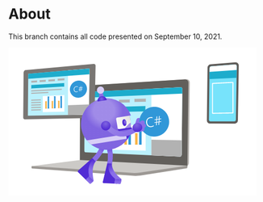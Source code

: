 # About

This branch contains all code presented on September 10, 2021.

![image](assets/cSharpBot.png)
